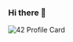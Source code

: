 ### Hi there 👋

![42 Profile Card](https://1337-readme.vercel.app/api/profile?cursus=42cursus&dark=true&forty_two_network_logo=hide&login=ael-yamo)
